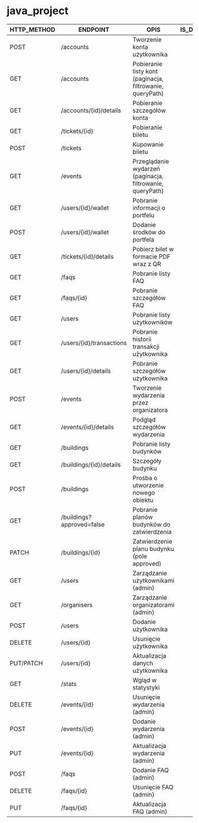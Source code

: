 # java_project

| HTTP_METHOD | ENDPOINT                                   | OPIS                                                      | IS_DONE |
|-------------|--------------------------------------------|-----------------------------------------------------------|---------|
| POST        | /accounts                                  | Tworzenie konta użytkownika                               |         |
| GET         | /accounts                                  | Pobieranie listy kont (paginacja, filtrowanie, queryPath)  |         |
| GET         | /accounts/{id}/details                     | Pobieranie szczegółów konta                                |         |
| GET         | /tickets/{id}                              | Pobieranie biletu                                          |         |
| POST        | /tickets                                   | Kupowanie biletu                                           |         |
| GET         | /events                                    | Przeglądanie wydarzeń (paginacja, filtrowanie, queryPath)  |         |
| GET         | /users/{id}/wallet                         | Pobranie informacji o portfelu                             |         |
| POST        | /users/{id}/wallet                         | Dodanie środków do portfela                                |         |
| GET         | /tickets/{id}/details                      | Pobierz bilet w formacie PDF wraz z QR                      |         |
| GET         | /faqs                                      | Pobranie listy FAQ                                          |         |
| GET         | /faqs/{id}                                 | Pobranie szczegółów FAQ                                     |         |
| GET         | /users                                     | Pobranie listy użytkowników                                |         |
| GET         | /users/{id}/transactions                   | Pobranie historii transakcji użytkownika                    |         |
| GET         | /users/{id}/details                        | Pobranie szczegółów użytkownika                             |         |
| POST        | /events                                    | Tworzenie wydarzenia przez organizatora                    |         |
| GET         | /events/{id}/details                       | Podgląd szczegółów wydarzenia                              |         |
| GET         | /buildings                                 | Pobranie listy budynków                                    |         |
| GET         | /buildings/{id}/details                    | Szczegóły budynku                                          |         |
| POST        | /buildings                                 | Prośba o utworzenie nowego obiektu                         |         |
| GET         | /buildings?approved=false                  | Pobranie planów budynków do zatwierdzenia                  |         |
| PATCH       | /buildings/{id}                            | Zatwierdzenie planu budynku (pole approved)                |         |
| GET         | /users                                     | Zarządzanie użytkownikami (admin)                          |         |
| GET         | /organisers                                | Zarządzanie organizatorami (admin)                         |         |
| POST        | /users                                     | Dodanie użytkownika                                        |         |
| DELETE      | /users/{id}                                | Usunięcie użytkownika                                      |         |
| PUT/PATCH   | /users/{id}                                | Aktualizacja danych użytkownika                            |         |
| GET         | /stats                                     | Wgląd w statystyki                                         |         |
| DELETE      | /events/{id}                               | Usunięcie wydarzenia (admin)                               |         |
| POST        | /events/{id}                               | Dodanie wydarzenia (admin)                                 |         |
| PUT         | /events/{id}                               | Aktualizacja wydarzenia (admin)                            |         |
| POST        | /faqs                                      | Dodanie FAQ (admin)                                        |         |
| DELETE      | /faqs/{id}                                 | Usunięcie FAQ (admin)                                      |         |
| PUT         | /faqs/{id}                                 | Aktualizacja FAQ (admin)                                   |         |

